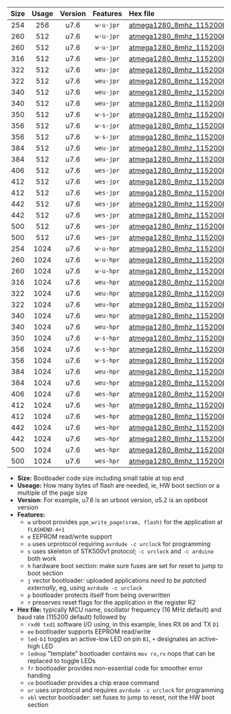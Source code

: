 |Size|Usage|Version|Features|Hex file|
|:-:|:-:|:-:|:-:|:--|
|254|256|u7.6|`w-u-jpr`|[atmega1280_8mhz_115200bps_rxe0_txe1_ur_vbl.hex](https://raw.githubusercontent.com/stefanrueger/urboot/main//atmega1280_8mhz_115200bps_rxe0_txe1_ur_vbl.hex)|
|260|512|u7.6|`w-u-jpr`|[atmega1280_8mhz_115200bps_rxe0_txe1_led+b7_ur_vbl.hex](https://raw.githubusercontent.com/stefanrueger/urboot/main//atmega1280_8mhz_115200bps_rxe0_txe1_led+b7_ur_vbl.hex)|
|260|512|u7.6|`w-u-jpr`|[atmega1280_8mhz_115200bps_rxe0_txe1_lednop_ur_vbl.hex](https://raw.githubusercontent.com/stefanrueger/urboot/main//atmega1280_8mhz_115200bps_rxe0_txe1_lednop_ur_vbl.hex)|
|316|512|u7.6|`weu-jpr`|[atmega1280_8mhz_115200bps_rxe0_txe1_ee_ur_vbl.hex](https://raw.githubusercontent.com/stefanrueger/urboot/main//atmega1280_8mhz_115200bps_rxe0_txe1_ee_ur_vbl.hex)|
|322|512|u7.6|`weu-jpr`|[atmega1280_8mhz_115200bps_rxe0_txe1_ee_led+b7_ur_vbl.hex](https://raw.githubusercontent.com/stefanrueger/urboot/main//atmega1280_8mhz_115200bps_rxe0_txe1_ee_led+b7_ur_vbl.hex)|
|322|512|u7.6|`weu-jpr`|[atmega1280_8mhz_115200bps_rxe0_txe1_ee_lednop_ur_vbl.hex](https://raw.githubusercontent.com/stefanrueger/urboot/main//atmega1280_8mhz_115200bps_rxe0_txe1_ee_lednop_ur_vbl.hex)|
|340|512|u7.6|`weu-jpr`|[atmega1280_8mhz_115200bps_rxe0_txe1_ee_led+b7_fr_ur_vbl.hex](https://raw.githubusercontent.com/stefanrueger/urboot/main//atmega1280_8mhz_115200bps_rxe0_txe1_ee_led+b7_fr_ur_vbl.hex)|
|340|512|u7.6|`weu-jpr`|[atmega1280_8mhz_115200bps_rxe0_txe1_ee_lednop_fr_ur_vbl.hex](https://raw.githubusercontent.com/stefanrueger/urboot/main//atmega1280_8mhz_115200bps_rxe0_txe1_ee_lednop_fr_ur_vbl.hex)|
|350|512|u7.6|`w-s-jpr`|[atmega1280_8mhz_115200bps_rxe0_txe1_vbl.hex](https://raw.githubusercontent.com/stefanrueger/urboot/main//atmega1280_8mhz_115200bps_rxe0_txe1_vbl.hex)|
|356|512|u7.6|`w-s-jpr`|[atmega1280_8mhz_115200bps_rxe0_txe1_led+b7_vbl.hex](https://raw.githubusercontent.com/stefanrueger/urboot/main//atmega1280_8mhz_115200bps_rxe0_txe1_led+b7_vbl.hex)|
|356|512|u7.6|`w-s-jpr`|[atmega1280_8mhz_115200bps_rxe0_txe1_lednop_vbl.hex](https://raw.githubusercontent.com/stefanrueger/urboot/main//atmega1280_8mhz_115200bps_rxe0_txe1_lednop_vbl.hex)|
|384|512|u7.6|`weu-jpr`|[atmega1280_8mhz_115200bps_rxe0_txe1_ee_led+b7_fr_ce_ur_vbl.hex](https://raw.githubusercontent.com/stefanrueger/urboot/main//atmega1280_8mhz_115200bps_rxe0_txe1_ee_led+b7_fr_ce_ur_vbl.hex)|
|384|512|u7.6|`weu-jpr`|[atmega1280_8mhz_115200bps_rxe0_txe1_ee_lednop_fr_ce_ur_vbl.hex](https://raw.githubusercontent.com/stefanrueger/urboot/main//atmega1280_8mhz_115200bps_rxe0_txe1_ee_lednop_fr_ce_ur_vbl.hex)|
|406|512|u7.6|`wes-jpr`|[atmega1280_8mhz_115200bps_rxe0_txe1_ee_vbl.hex](https://raw.githubusercontent.com/stefanrueger/urboot/main//atmega1280_8mhz_115200bps_rxe0_txe1_ee_vbl.hex)|
|412|512|u7.6|`wes-jpr`|[atmega1280_8mhz_115200bps_rxe0_txe1_ee_led+b7_vbl.hex](https://raw.githubusercontent.com/stefanrueger/urboot/main//atmega1280_8mhz_115200bps_rxe0_txe1_ee_led+b7_vbl.hex)|
|412|512|u7.6|`wes-jpr`|[atmega1280_8mhz_115200bps_rxe0_txe1_ee_lednop_vbl.hex](https://raw.githubusercontent.com/stefanrueger/urboot/main//atmega1280_8mhz_115200bps_rxe0_txe1_ee_lednop_vbl.hex)|
|442|512|u7.6|`wes-jpr`|[atmega1280_8mhz_115200bps_rxe0_txe1_ee_led+b7_fr_vbl.hex](https://raw.githubusercontent.com/stefanrueger/urboot/main//atmega1280_8mhz_115200bps_rxe0_txe1_ee_led+b7_fr_vbl.hex)|
|442|512|u7.6|`wes-jpr`|[atmega1280_8mhz_115200bps_rxe0_txe1_ee_lednop_fr_vbl.hex](https://raw.githubusercontent.com/stefanrueger/urboot/main//atmega1280_8mhz_115200bps_rxe0_txe1_ee_lednop_fr_vbl.hex)|
|500|512|u7.6|`wes-jpr`|[atmega1280_8mhz_115200bps_rxe0_txe1_ee_led+b7_fr_ce_vbl.hex](https://raw.githubusercontent.com/stefanrueger/urboot/main//atmega1280_8mhz_115200bps_rxe0_txe1_ee_led+b7_fr_ce_vbl.hex)|
|500|512|u7.6|`wes-jpr`|[atmega1280_8mhz_115200bps_rxe0_txe1_ee_lednop_fr_ce_vbl.hex](https://raw.githubusercontent.com/stefanrueger/urboot/main//atmega1280_8mhz_115200bps_rxe0_txe1_ee_lednop_fr_ce_vbl.hex)|
|254|1024|u7.6|`w-u-hpr`|[atmega1280_8mhz_115200bps_rxe0_txe1_ur.hex](https://raw.githubusercontent.com/stefanrueger/urboot/main//atmega1280_8mhz_115200bps_rxe0_txe1_ur.hex)|
|260|1024|u7.6|`w-u-hpr`|[atmega1280_8mhz_115200bps_rxe0_txe1_led+b7_ur.hex](https://raw.githubusercontent.com/stefanrueger/urboot/main//atmega1280_8mhz_115200bps_rxe0_txe1_led+b7_ur.hex)|
|260|1024|u7.6|`w-u-hpr`|[atmega1280_8mhz_115200bps_rxe0_txe1_lednop_ur.hex](https://raw.githubusercontent.com/stefanrueger/urboot/main//atmega1280_8mhz_115200bps_rxe0_txe1_lednop_ur.hex)|
|316|1024|u7.6|`weu-hpr`|[atmega1280_8mhz_115200bps_rxe0_txe1_ee_ur.hex](https://raw.githubusercontent.com/stefanrueger/urboot/main//atmega1280_8mhz_115200bps_rxe0_txe1_ee_ur.hex)|
|322|1024|u7.6|`weu-hpr`|[atmega1280_8mhz_115200bps_rxe0_txe1_ee_led+b7_ur.hex](https://raw.githubusercontent.com/stefanrueger/urboot/main//atmega1280_8mhz_115200bps_rxe0_txe1_ee_led+b7_ur.hex)|
|322|1024|u7.6|`weu-hpr`|[atmega1280_8mhz_115200bps_rxe0_txe1_ee_lednop_ur.hex](https://raw.githubusercontent.com/stefanrueger/urboot/main//atmega1280_8mhz_115200bps_rxe0_txe1_ee_lednop_ur.hex)|
|340|1024|u7.6|`weu-hpr`|[atmega1280_8mhz_115200bps_rxe0_txe1_ee_led+b7_fr_ur.hex](https://raw.githubusercontent.com/stefanrueger/urboot/main//atmega1280_8mhz_115200bps_rxe0_txe1_ee_led+b7_fr_ur.hex)|
|340|1024|u7.6|`weu-hpr`|[atmega1280_8mhz_115200bps_rxe0_txe1_ee_lednop_fr_ur.hex](https://raw.githubusercontent.com/stefanrueger/urboot/main//atmega1280_8mhz_115200bps_rxe0_txe1_ee_lednop_fr_ur.hex)|
|350|1024|u7.6|`w-s-hpr`|[atmega1280_8mhz_115200bps_rxe0_txe1.hex](https://raw.githubusercontent.com/stefanrueger/urboot/main//atmega1280_8mhz_115200bps_rxe0_txe1.hex)|
|356|1024|u7.6|`w-s-hpr`|[atmega1280_8mhz_115200bps_rxe0_txe1_led+b7.hex](https://raw.githubusercontent.com/stefanrueger/urboot/main//atmega1280_8mhz_115200bps_rxe0_txe1_led+b7.hex)|
|356|1024|u7.6|`w-s-hpr`|[atmega1280_8mhz_115200bps_rxe0_txe1_lednop.hex](https://raw.githubusercontent.com/stefanrueger/urboot/main//atmega1280_8mhz_115200bps_rxe0_txe1_lednop.hex)|
|384|1024|u7.6|`weu-hpr`|[atmega1280_8mhz_115200bps_rxe0_txe1_ee_led+b7_fr_ce_ur.hex](https://raw.githubusercontent.com/stefanrueger/urboot/main//atmega1280_8mhz_115200bps_rxe0_txe1_ee_led+b7_fr_ce_ur.hex)|
|384|1024|u7.6|`weu-hpr`|[atmega1280_8mhz_115200bps_rxe0_txe1_ee_lednop_fr_ce_ur.hex](https://raw.githubusercontent.com/stefanrueger/urboot/main//atmega1280_8mhz_115200bps_rxe0_txe1_ee_lednop_fr_ce_ur.hex)|
|406|1024|u7.6|`wes-hpr`|[atmega1280_8mhz_115200bps_rxe0_txe1_ee.hex](https://raw.githubusercontent.com/stefanrueger/urboot/main//atmega1280_8mhz_115200bps_rxe0_txe1_ee.hex)|
|412|1024|u7.6|`wes-hpr`|[atmega1280_8mhz_115200bps_rxe0_txe1_ee_led+b7.hex](https://raw.githubusercontent.com/stefanrueger/urboot/main//atmega1280_8mhz_115200bps_rxe0_txe1_ee_led+b7.hex)|
|412|1024|u7.6|`wes-hpr`|[atmega1280_8mhz_115200bps_rxe0_txe1_ee_lednop.hex](https://raw.githubusercontent.com/stefanrueger/urboot/main//atmega1280_8mhz_115200bps_rxe0_txe1_ee_lednop.hex)|
|442|1024|u7.6|`wes-hpr`|[atmega1280_8mhz_115200bps_rxe0_txe1_ee_led+b7_fr.hex](https://raw.githubusercontent.com/stefanrueger/urboot/main//atmega1280_8mhz_115200bps_rxe0_txe1_ee_led+b7_fr.hex)|
|442|1024|u7.6|`wes-hpr`|[atmega1280_8mhz_115200bps_rxe0_txe1_ee_lednop_fr.hex](https://raw.githubusercontent.com/stefanrueger/urboot/main//atmega1280_8mhz_115200bps_rxe0_txe1_ee_lednop_fr.hex)|
|500|1024|u7.6|`wes-hpr`|[atmega1280_8mhz_115200bps_rxe0_txe1_ee_led+b7_fr_ce.hex](https://raw.githubusercontent.com/stefanrueger/urboot/main//atmega1280_8mhz_115200bps_rxe0_txe1_ee_led+b7_fr_ce.hex)|
|500|1024|u7.6|`wes-hpr`|[atmega1280_8mhz_115200bps_rxe0_txe1_ee_lednop_fr_ce.hex](https://raw.githubusercontent.com/stefanrueger/urboot/main//atmega1280_8mhz_115200bps_rxe0_txe1_ee_lednop_fr_ce.hex)|

- **Size:** Bootloader code size including small table at top end
- **Useage:** How many bytes of flash are needed, ie, HW boot section or a multiple of the page size
- **Version:** For example, u7.6 is an urboot version, o5.2 is an optiboot version
- **Features:**
  + `w` urboot provides `pgm_write_page(sram, flash)` for the application at `FLASHEND-4+1`
  + `e` EEPROM read/write support
  + `u` uses urprotocol requiring `avrdude -c urclock` for programming
  + `s` uses skeleton of STK500v1 protocol; `-c urclock` and `-c arduino` both work
  + `h` hardware boot section: make sure fuses are set for reset to jump to boot section
  + `j` vector bootloader: uploaded applications *need to be patched externally*, eg, using `avrdude -c urclock`
  + `p` bootloader protects itself from being overwritten
  + `r` preserves reset flags for the application in the register R2
- **Hex file:** typically MCU name, oscillator frequency (16 MHz default) and baud rate (115200 default) followed by
  + `rxd0 txd1` software I/O using, in this example, lines RX `D0` and TX `D1`
  + `ee` bootloader supports EEPROM read/write
  + `led-b1` toggles an active-low LED on pin `B1`, `+` designates an active-high LED
  + `lednop` "template" bootloader contains `mov rx,rx` nops that can be replaced to toggle LEDs
  + `fr` bootloader provides non-essential code for smoother error handing
  + `ce` bootloader provides a chip erase command
  + `ur` uses urprotocol and requires `avrdude -c urclock` for programming
  + `vbl` vector bootloader: set fuses to jump to reset, not the HW boot section

